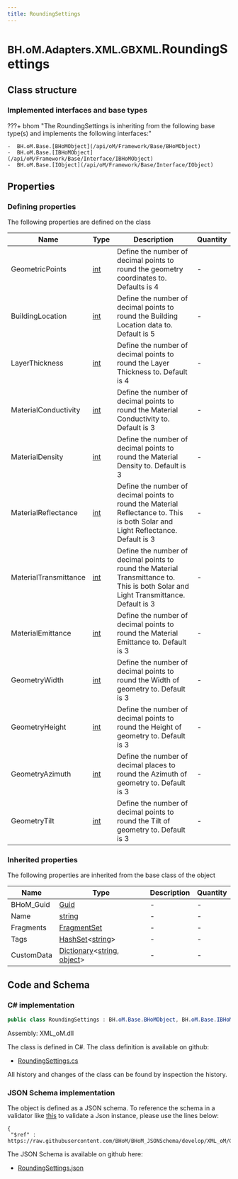 ```yaml
---
title: RoundingSettings
---
```


# <small>BH.oM.Adapters.XML.GBXML.</small>**RoundingSettings**



## Class structure

### Implemented interfaces and base types

???+ bhom "The RoundingSettings is inheriting from the following base type(s) and implements the following interfaces:"

    -  BH.oM.Base.[BHoMObject](/api/oM/Framework/Base/BHoMObject)
    -  BH.oM.Base.[IBHoMObject](/api/oM/Framework/Base/Interface/IBHoMObject)
    -  BH.oM.Base.[IObject](/api/oM/Framework/Base/Interface/IObject)


## Properties



### Defining properties

The following properties are defined on the class

| Name             | Type             | Description      | Quantity         |
|------------------|------------------|------------------|------------------|
| GeometricPoints | [int](https://learn.microsoft.com/en-us/dotnet/api/System.Int32?view=netstandard-2.0) | Define the number of decimal points to round the geometry coordinates to. Defaults is 4 | - |
| BuildingLocation | [int](https://learn.microsoft.com/en-us/dotnet/api/System.Int32?view=netstandard-2.0) | Define the number of decimal points to round the Building Location data to. Default is 5 | - |
| LayerThickness | [int](https://learn.microsoft.com/en-us/dotnet/api/System.Int32?view=netstandard-2.0) | Define the number of decimal points to round the Layer Thickness to. Default is 4 | - |
| MaterialConductivity | [int](https://learn.microsoft.com/en-us/dotnet/api/System.Int32?view=netstandard-2.0) | Define the number of decimal points to round the Material Conductivity to. Default is 3 | - |
| MaterialDensity | [int](https://learn.microsoft.com/en-us/dotnet/api/System.Int32?view=netstandard-2.0) | Define the number of decimal points to round the Material Density to. Default is 3 | - |
| MaterialReflectance | [int](https://learn.microsoft.com/en-us/dotnet/api/System.Int32?view=netstandard-2.0) | Define the number of decimal points to round the Material Reflectance to. This is both Solar and Light Reflectance. Default is 3 | - |
| MaterialTransmittance | [int](https://learn.microsoft.com/en-us/dotnet/api/System.Int32?view=netstandard-2.0) | Define the number of decimal points to round the Material Transmittance to. This is both Solar and Light Transmittance. Default is 3 | - |
| MaterialEmittance | [int](https://learn.microsoft.com/en-us/dotnet/api/System.Int32?view=netstandard-2.0) | Define the number of decimal points to round the Material Emittance to. Default is 3 | - |
| GeometryWidth | [int](https://learn.microsoft.com/en-us/dotnet/api/System.Int32?view=netstandard-2.0) | Define the number of decimal points to round the Width of geometry to. Default is 3 | - |
| GeometryHeight | [int](https://learn.microsoft.com/en-us/dotnet/api/System.Int32?view=netstandard-2.0) | Define the number of decimal points to round the Height of geometry to. Default is 3 | - |
| GeometryAzimuth | [int](https://learn.microsoft.com/en-us/dotnet/api/System.Int32?view=netstandard-2.0) | Define the number of decimal places to round the Azimuth of geometry to. Default is 3 | - |
| GeometryTilt | [int](https://learn.microsoft.com/en-us/dotnet/api/System.Int32?view=netstandard-2.0) | Define the number of decimal points to round the Tilt of geometry to. Default is 3 | - |


### Inherited properties
The following properties are inherited from the base class of the object

| Name             | Type             | Description      | Quantity         |
|------------------|------------------|------------------|------------------|
| BHoM_Guid | [Guid](https://learn.microsoft.com/en-us/dotnet/api/System.Guid?view=netstandard-2.0) | - | - |
| Name | [string](https://learn.microsoft.com/en-us/dotnet/api/System.String?view=netstandard-2.0) | - | - |
| Fragments | [FragmentSet](/api/oM/Framework/Base/FragmentSet) | - | - |
| Tags | [HashSet](https://learn.microsoft.com/en-us/dotnet/api/System.Collections.Generic.HashSet-1?view=netstandard-2.0)&lt;[string](https://learn.microsoft.com/en-us/dotnet/api/System.String?view=netstandard-2.0)&gt; | - | - |
| CustomData | [Dictionary](https://learn.microsoft.com/en-us/dotnet/api/System.Collections.Generic.Dictionary-2?view=netstandard-2.0)&lt;[string](https://learn.microsoft.com/en-us/dotnet/api/System.String?view=netstandard-2.0), [object](https://learn.microsoft.com/en-us/dotnet/api/System.Object?view=netstandard-2.0)&gt; | - | - |


## Code and Schema

### C# implementation

``` C# title="C#"
public class RoundingSettings : BH.oM.Base.BHoMObject, BH.oM.Base.IBHoMObject, BH.oM.Base.IObject
```

Assembly: XML_oM.dll

The class is defined in C#. The class definition is available on github:

- [RoundingSettings.cs](https://github.com/BHoM/XML_Toolkit/blob/develop/XML_oM/GBXML\RoundingSettings.cs)

All history and changes of the class can be found by inspection the history.
### JSON Schema implementation

The object is defined as a JSON schema. To reference the schema in a validator like [this](https://www.jsonschemavalidator.net/) to validate a Json instance, please use the lines below:

``` { .json .copy .select } title="JSON Schema"
{
 "$ref" : https://raw.githubusercontent.com/BHoM/BHoM_JSONSchema/develop/XML_oM/GBXML/RoundingSettings.json}
```

The JSON Schema is available on github here:

- [RoundingSettings.json](https://github.com/BHoM/BHoM_JSONSchema/blob/develop/XML_oM/GBXML/RoundingSettings.json)
